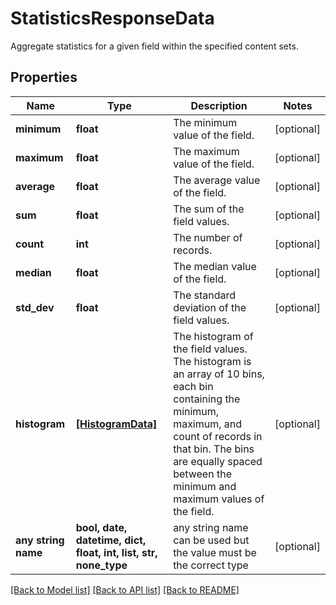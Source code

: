 # StatisticsResponseData

Aggregate statistics for a given field within the specified content sets.

## Properties
Name | Type | Description | Notes
------------ | ------------- | ------------- | -------------
**minimum** | **float** | The minimum value of the field. | [optional] 
**maximum** | **float** | The maximum value of the field. | [optional] 
**average** | **float** | The average value of the field. | [optional] 
**sum** | **float** | The sum of the field values. | [optional] 
**count** | **int** | The number of records. | [optional] 
**median** | **float** | The median value of the field. | [optional] 
**std_dev** | **float** | The standard deviation of the field values. | [optional] 
**histogram** | [**[HistogramData]**](HistogramData.md) | The histogram of the field values. The histogram is an array of 10 bins, each bin containing the minimum, maximum, and count of records in that bin. The bins are equally spaced between the minimum and maximum values of the field. | [optional] 
**any string name** | **bool, date, datetime, dict, float, int, list, str, none_type** | any string name can be used but the value must be the correct type | [optional]

[[Back to Model list]](../README.md#documentation-for-models) [[Back to API list]](../README.md#documentation-for-api-endpoints) [[Back to README]](../README.md)


